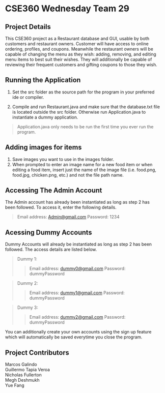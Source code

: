 # CSE360 Wednesday Team 29

## Project Details

<p> This CSE360 project as a Restaurant database and GUI, usable by both customers and restaurant owners. Customer will have access to online ordering, profiles, and coupons. Meanwhile the restaurant owners will be capable of changing the menu as they wish: adding, removing, and editing menu items to best suit their wishes. They will additionally be capable of reviewing their frequent customers and gifting coupons to those they wish. </p>


## Running the Application

1) Set the src folder as the source path for the program in your preferred ide or compiler.

2) Compile and run Restaurant.java and make sure that the database.txt file is located outside the src folder. Otherwise run Application.java to instantiate a dummy application.
> Application.java only needs to be run the first time you ever run the program.

## Adding images for items

1) Save images you want to use in the images folder.
2) When prompted to enter an image name for a new food item or when editing a food item, insert just the name of the image file (i.e. food.png, food.jpg, chicken.png, etc.) and not the file path name.

## Accessing The Admin Account

The Admin account has already been instantiated as long as step 2 has been followed. To access it, enter the following details.
> Email address: Admin@gmail.com
> Password: 1234

## Acessing Dummy Accounts

Dummy Accounts will already be instantiated as long as step 2 has been followed. The access details are listed below.

> Dummy 1:
>> Email address: dummy0@gmail.com
>> Password: dummyPassword

> Dummy 2:
>> Email address: dummy1@gmail.com
>> Password: dummyPassword

> Dummy 3:
>> Email address: dummy2@gmail.com
>> Password: dummyPassword

You can additionally create your own accounts using the sign up feature which will automatically be saved everytime you close the program.

## Project Contributors

Marcos Galindo </br>
Guillermo Tapia Veroa </br>
Nicholas Fullerton    </br>
Megh Deshmukh </br>
Yue Fang </br>
